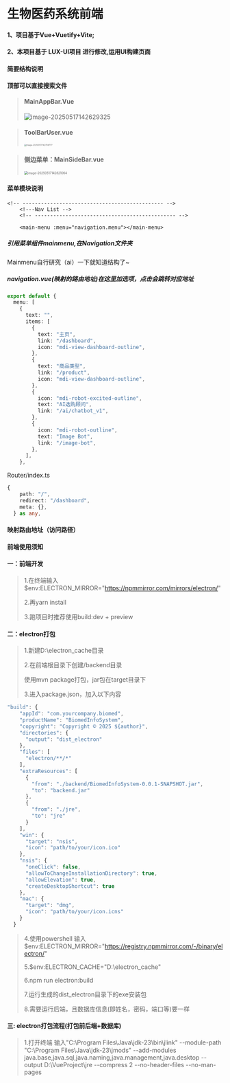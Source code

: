 # 生物医药系统前端

#### 1、项目基于Vue+Vuetify+Vite;

#### 2、本项目基于 LUX-UI项目 进行修改,运用UI构建页面

#### 简要结构说明

**顶部可以直接搜索文件**

> #### MainAppBar.Vue
>
> ![image-20250517142629325](C:\Users\123\Desktop\SoftWareEngineering\房屋租赁系统\houseSystemFront\assets\image-20250517142629325.png)

> #### ToolBarUser.vue
>
> <img src="C:\Users\123\Desktop\SoftWareEngineering\房屋租赁系统\houseSystemFront\assets\image-20250517142708777.png" alt="image-20250517142708777" style="zoom:33%;" />

> #### 侧边菜单：MainSideBar.vue
>
> <img src="C:\Users\123\Desktop\SoftWareEngineering\房屋租赁系统\houseSystemFront\assets\image-20250517142821064.png" alt="image-20250517142821064" style="zoom:50%;" />

#### 菜单模块说明

```vue
<!-- ---------------------------------------------- -->
    <!---Nav List -->
    <!-- ---------------------------------------------- -->

    <main-menu :menu="navigation.menu"></main-menu>
```

##### 引用菜单组件mainmenu,在Navigation文件夹

Mainmenu自行研究（ai）一下就知道结构了~

##### navigation.vue(映射的路由地址)在这里加选项，点击会跳转对应地址

```ts
export default {
  menu: [
    {
      text: "",
      items: [
        {
          text: "主页",
          link: "/dashboard",
          icon: "mdi-view-dashboard-outline",
        },
        {
          text: "商品类型",
          link: "/product",
          icon: "mdi-view-dashboard-outline",
        },
        {
          icon: "mdi-robot-excited-outline",
          text: "AI选购顾问",
          link: "/ai/chatbot_v1",
        },
        {
          icon: "mdi-robot-outline",
          text: "Image Bot",
          link: "/image-bot",
        },
      ],
    },
```

Router/index.ts

```ts
{
    path: "/",
    redirect: "/dashboard",
    meta: {},
  } as any,
```

#### 映射路由地址（访问路径）

#### 前端使用须知
#### 一：前端开发
>1.在终端输入$env:ELECTRON_MIRROR="https://npmmirror.com/mirrors/electron/"
>
>2.再yarn install
>
>3.跑项目时推荐使用build:dev + preview

#### 二：electron打包
>1.新建D:\\electron_cache目录
>
>2.在前端根目录下创建/backend目录
>
>使用mvn package打包，jar包在target目录下
>
>3.进入package.json，加入以下内容
```ts
"build": {
    "appId": "com.yourcompany.biomed",
    "productName": "BiomedInfoSystem",
    "copyright": "Copyright © 2025 ${author}",
    "directories": {
      "output": "dist_electron"
    },
    "files": [
      "electron/**/*"
    ],
    "extraResources": [
      {
        "from": "./backend/BiomedInfoSystem-0.0.1-SNAPSHOT.jar",
        "to": "backend.jar"
      },
      {
        "from": "./jre", 
        "to": "jre"
      }
    ],
    "win": {
      "target": "nsis",
      "icon": "path/to/your/icon.ico"
    },
    "nsis": {
      "oneClick": false,
      "allowToChangeInstallationDirectory": true,
      "allowElevation": true,
      "createDesktopShortcut": true
    },
    "mac": {
      "target": "dmg",
      "icon": "path/to/your/icon.icns"
    }
  }
```
>4.使用powershell 输入$env:ELECTRON_MIRROR="https://registry.npmmirror.com/-/binary/electron/"
>
>5.$env:ELECTRON_CACHE="D:\electron_cache"
>
>6.npm run electron:build
>
>7.运行生成的dist_electron目录下的exe安装包
>
>8.需要运行后端，且数据库信息(即姓名，密码，端口等)要一样

#### 三: electron打包流程(打包前后端+数据库)
>1.打开终端 输入"C:\Program Files\Java\jdk-23\bin\jlink" --module-path "C:\Program Files\Java\jdk-23\jmods" --add-modules java.base,java.sql,java.naming,java.management,java.desktop --output D:\VueProject\jre --compress 2 --no-header-files --no-man-pages
>
